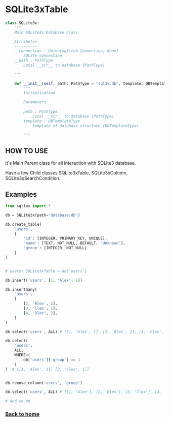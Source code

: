 # SQLite3xTable

```python
class SQLite3x:
    """
    Main SQLite3x Database Class

    Attributes
    ----------
    __connection : Union[sqlite3.Connection, None]
        SQLite connection
    __path : PathType
        Local __str__ to database (PathType)

    """

    def __init__(self, path: PathType = "sql3x.db", template: DBTemplateType = None):
        """
        Initialization

        Parameters
        ----------
        path : PathType
            Local __str__ to database (PathType)
        template : DBTemplateType
            template of database structure (DBTemplateType)

        """
```

## HOW TO USE

It's Main Parent class for all interaction with SQLite3 database. 

Have a few Child classes SQLite3xTable, SQLite3xColumn, SQLite3xSearchCondition.

## Examples

```python
from sqllex import *

db = SQLite3x(path='database.db')

db.create_table(
    'users',
    {
        'id': [INTEGER, PRIMARY_KEY, UNIQUE],
        'name': [TEXT, NOT_NULL, DEFAULT, 'Unknown'],
        'group': [INTEGER, NOT_NULL]
    }
)


# users: SQLite3xTable = db['users']

db.insert('users', [1, 'Alex', 1])

db.insertmany(
    'users',
    [
        [2, 'Blex', 2],
        [3, 'Clex', 1],
        [4, 'Dlex', 2],
    ]
)

db.select('users', ALL) # [[1, 'Alex', 1], [2, 'Blex', 2], [3, 'Clex', 1], [4, 'Dlex', 2]]

db.select(
    'users',
    ALL,
    WHERE=(
        db['users']['group'] == 1
    )
)  # [[1, 'Alex', 1], [3, 'Clex', 1]]


db.remove_column('users', 'group')

db.select('users', ALL) # [[1, 'Alex'], [2, 'Blex'], [3, 'Clex'], [4, 'Dlex']]

# And so on
```

### [Back to home](./index.md)
